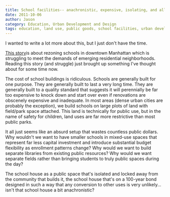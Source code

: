 ```yaml
---
title: School facilities-- anachronistic, expensive, isolating, and all around bad public spaces?
date: 2011-10-06
author: Jason
category: Education, Urban Development and Design
tags: education, land use, public goods, school facilities, urban development
---
```


I wanted to write a lot more about this, but I just don't have the time.

[This story][]is about rezoning schools in downtown Manhattan which is struggling to meet the demands of emerging residential neighborhoods. Reading this story (and struggle) just brought up something I've thought about for some time now.

The cost of school buildings is ridiculous. Schools are generally built for one purpose. They are generally built to last a very long time. They are generally built to a quality standard that suggests it will perennially be far too expensive to knock down and start over even if renovations are obscenely expensive and inadequate. In most areas (dense urban cities are probably the exception), we build schools on large plots of land with field/park space attached. This land is technically for public use, but in the name of safety for children, land uses are far more restrictive than most public parks.

It all just seems like an absurd setup that wastes countless public dollars. Why wouldn't we want to have smaller schools in mixed-use spaces that represent far less capital investment and introduce substantial budget flexibility as enrollment patterns change? Why would we want to build separate libraries from existing public resources? Why would we want separate fields rather than bringing students to truly public spaces during the day?

The school house as a public space that's isolated and locked away from the community that builds it, the school house that's on a 100-year bond designed in such a way that any conversion to other uses is very unlikely... isn't that school house a bit anachronistic?

[This story]: http://gothamschools.org/2011/10/05/downtown-residents-disappointed-by-school-zones-proposal/
